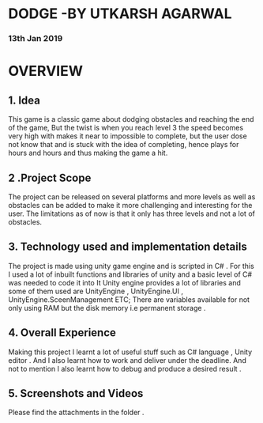 
# DODGE -BY UTKARSH AGARWAL
### 13th Jan 2019


# OVERVIEW

## 1. Idea

This game is a classic game about dodging obstacles and reaching the end of the game,
But the twist is when you reach level 3 the speed becomes very high with makes it near to impossible to complete,
but the user dose not know that and is stuck with the idea of completing, hence plays for hours and hours and thus
making the game a hit.

## 2 .Project Scope

The project can be released on several platforms and more levels as well as obstacles can be added to make it
more challenging and interesting for the user. The limitations as of now is that it only has three levels and not a lot
of obstacles.

## 3. Technology used and implementation details

The project is made using unity game engine and is scripted in C# .
For this I used a lot of inbuilt functions and libraries of unity and a basic level of C# was needed to code it into It
Unity engine provides a lot of libraries and some of them used are UnityEngine , UnityEngine.UI ,
UnityEngine.SceenManagement ETC;
There are variables available for not only using RAM but the disk memory i.e permanent storage .

## 4. Overall Experience

Making this project I learnt a lot of useful stuff such as C# language , Unity editor . And I also learnt how to work and
deliver under the deadline. And not to mention I also learnt how to debug and produce a desired result .

## 5. Screenshots and Videos

Please find the attachments in the folder .
